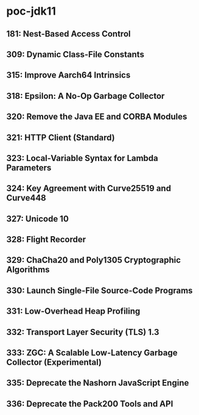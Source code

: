 # poc-jdk11

## 181: Nest-Based Access Control
## 309: Dynamic Class-File Constants
## 315: Improve Aarch64 Intrinsics
## 318: Epsilon: A No-Op Garbage Collector
## 320: Remove the Java EE and CORBA Modules
## 321: HTTP Client (Standard)
## 323: Local-Variable Syntax for Lambda Parameters
## 324: Key Agreement with Curve25519 and Curve448
## 327: Unicode 10
## 328: Flight Recorder
## 329: ChaCha20 and Poly1305 Cryptographic Algorithms
## 330: Launch Single-File Source-Code Programs
## 331: Low-Overhead Heap Profiling
## 332: Transport Layer Security (TLS) 1.3
## 333: ZGC: A Scalable Low-Latency Garbage Collector (Experimental)
## 335: Deprecate the Nashorn JavaScript Engine
## 336: Deprecate the Pack200 Tools and API
